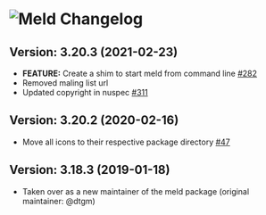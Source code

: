 # ![Meld Changelog](https://img.shields.io/badge/Meld-Package%20Changelog-blue.svg?style=for-the-badge)

## Version: 3.20.3 (2021-02-23)

- **FEATURE:** Create a shim to start meld from command line [#282](https://github.com/AdmiringWorm/chocolatey-packages/issues/282)
- Removed maling list url
- Updated copyright in nuspec [#311](https://github.com/AdmiringWorm/chocolatey-packages/pull/311)

## Version: 3.20.2 (2020-02-16)

- Move all icons to their respective package directory [#47](https://github.com/AdmiringWorm/chocolatey-packages/issues/47)

## Version: 3.18.3 (2019-01-18)

- Taken over as a new maintainer of the meld package (original maintainer: @dtgm)
